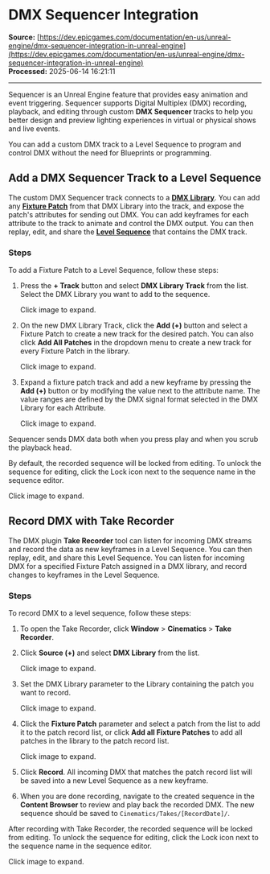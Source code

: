 # DMX Sequencer Integration

**Source:** [https://dev.epicgames.com/documentation/en-us/unreal-engine/dmx-sequencer-integration-in-unreal-engine](https://dev.epicgames.com/documentation/en-us/unreal-engine/dmx-sequencer-integration-in-unreal-engine)  
**Processed:** 2025-06-14 16:21:11

---

Sequencer is an Unreal Engine feature that provides easy animation and event triggering. Sequencer supports Digital Multiplex (DMX) recording, playback, and editing through custom **DMX Sequencer** tracks to help you better design and preview lighting experiences in virtual or physical shows and live events.

You can add a custom DMX track to a Level Sequence to program and control DMX without the need for Blueprints or programming.

## Add a DMX Sequencer Track to a Level Sequence

The custom DMX Sequencer track connects to a [**DMX Library**](/documentation/en-us/unreal-engine/create-a-dmx-library-and-add-fixture-patches-in-unreal-engine). You can add any [**Fixture Patch**](/documentation/en-us/unreal-engine/dmx-overview) from that DMX Library into the track, and expose the patch's attributes for sending out DMX. You can add keyframes for each attribute to the track to animate and control the DMX output. You can then replay, edit, and share the [**Level Sequence**](/documentation/en-us/unreal-engine/unreal-engine-sequencer-movie-tool-overview) that contains the DMX track.

### Steps

To add a Fixture Patch to a Level Sequence, follow these steps:

1.  Press the **\+ Track** button and select **DMX Library Track** from the list. Select the DMX Library you want to add to the sequence.
    
    Click image to expand.
    
2.  On the new DMX Library Track, click the **Add (+)** button and select a Fixture Patch to create a new track for the desired patch. You can also click **Add All Patches** in the dropdown menu to create a new track for every Fixture Patch in the library.
    
    Click image to expand.
    
3.  Expand a fixture patch track and add a new keyframe by pressing the **Add (+)** button or by modifying the value next to the attribute name. The value ranges are defined by the DMX signal format selected in the DMX Library for each Attribute.
    
    Click image to expand.
    

Sequencer sends DMX data both when you press play and when you scrub the playback head.

By default, the recorded sequence will be locked from editing. To unlock the sequence for editing, click the Lock icon next to the sequence name in the sequence editor.

Click image to expand.

## Record DMX with Take Recorder

The DMX plugin **Take Recorder** tool can listen for incoming DMX streams and record the data as new keyframes in a Level Sequence. You can then replay, edit, and share this Level Sequence. You can listen for incoming DMX for a specified Fixture Patch assigned in a DMX library, and record changes to keyframes in the Level Sequence.

### Steps

To record DMX to a level sequence, follow these steps:

1.  To open the Take Recorder, click **Window** > **Cinematics** > **Take Recorder**.
    
2.  Click **Source (+)** and select **DMX Library** from the list.
    
    Click image to expand.
    
3.  Set the DMX Library parameter to the Library containing the patch you want to record.
    
    Click image to expand.
    
4.  Click the **Fixture Patch** parameter and select a patch from the list to add it to the patch record list, or click **Add all Fixture Patches** to add all patches in the library to the patch record list.
    
    Click image to expand.
    
5.  Click **Record**. All incoming DMX that matches the patch record list will be saved into a new Level Sequence as a new keyframe.
    
6.  When you are done recording, navigate to the created sequence in the **Content Browser** to review and play back the recorded DMX. The new sequence should be saved to `Cinematics/Takes/[RecordDate]/`.
    

After recording with Take Recorder, the recorded sequence will be locked from editing. To unlock the sequence for editing, click the Lock icon next to the sequence name in the sequence editor.

Click image to expand.